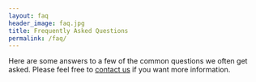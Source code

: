 ```yaml
---
layout: faq
header_image: faq.jpg
title: Frequently Asked Questions
permalink: /faq/
---
```


Here are some answers to a few of the common questions we often get asked. Please feel free to [contact us](/contact_us) if you want more information.
